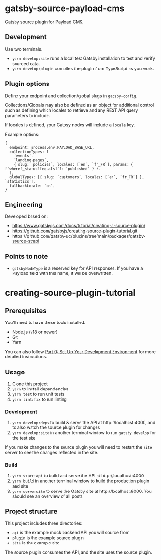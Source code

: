 # gatsby-source-payload-cms

Gatsby source plugin for Payload CMS.

## Development

Use two terminals.

- `yarn develop:site` runs a local test Gatsby installation to test and verify sourced data.
- `yarn develop:plugin` compiles the plugin from TypeScript as you work.

## Plugin options

Define your endpoint and collection/global slugs in `gatsby-config`.

Collections/Globals may also be defined as an object for additional control such as defining which locales to retrieve and any REST API query parameters to include.

If locales is defined, your Gatbsy nodes will include a `locale` key.

Example options:

```
{
  endpoint: process.env.PAYLOAD_BASE_URL,
  collectionTypes: [
    `events`,
    `landing-pages`,
    { slug: `policies`, locales: [`en`, `fr_FR`], params: { [`where[_status][equals]`]: `published` } },
  ],
  globalTypes: [{ slug: `customers`, locales: [`en`, `fr_FR`] }, `statistics`],
  fallbackLocale: `en`,
}
```

## Engineering

Developed based on:

- https://www.gatsbyjs.com/docs/tutorial/creating-a-source-plugin/
- https://github.com/gatsbyjs/creating-source-plugin-tutorial.git
- https://github.com/gatsby-uc/plugins/tree/main/packages/gatsby-source-strapi

## Points to note

- `gatsbyNodeType` is a reserved key for API responses. If you have a Payload field with this name, it will be overwritten.

# creating-source-plugin-tutorial

## Prerequisites

You'll need to have these tools installed:

- Node.js (v18 or newer)
- Git
- Yarn

You can also follow [Part 0: Set Up Your Development Environment](https://www.gatsbyjs.com/docs/tutorial/part-0/) for more detailed instructions.

## Usage

1. Clone this project
1. `yarn` to install dependencies
1. `yarn test` to run unit tests
1. `yarn lint:fix` to run linting

### Development

1. `yarn develop:deps` to build & serve the API at http://localhost:4000, and to also watch the source plugin for changes
1. `yarn develop:site` in another terminal window to run `gatsby develop` for the test site

If you make changes to the source plugin you will need to restart the `site` server to see the changes reflected in the site.

### Build

1. `yarn start:api` to build and serve the API at http://localhost:4000
1. `yarn build` in another terminal window to build the production plugin and site
1. `yarn serve:site` to serve the Gatsby site at http://localhost:9000. You should see an overview of all posts

## Project structure

This project includes three directories:

- `api` is the example mock backend API you will source from
- `plugin` is the example source plugin
- `site` is the example site

The source plugin consumes the API, and the site uses the source plugin.
